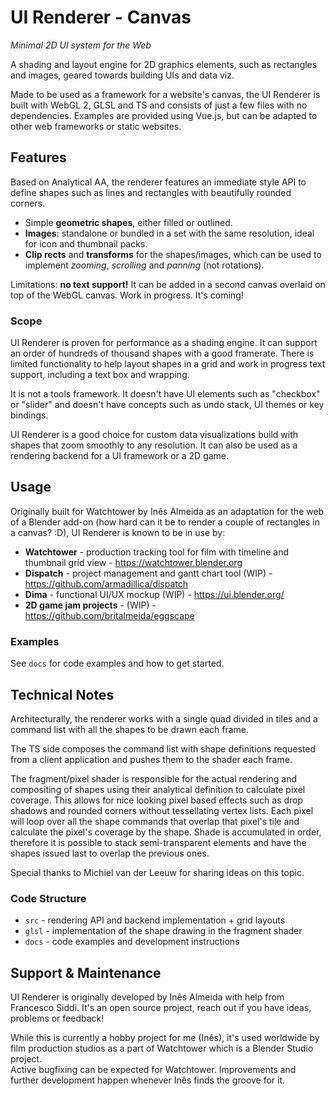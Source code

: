 # UI Renderer - Canvas

*Minimal 2D UI system for the Web*

A shading and layout engine for 2D graphics elements, such as rectangles and images, geared towards building UIs and data viz.

Made to be used as a framework for a website's canvas, the UI Renderer is built with WebGL 2, GLSL and TS and consists of just a few files with no dependencies.
Examples are provided using Vue.js, but can be adapted to other web frameworks or static websites.


## Features

Based on Analytical AA, the renderer features an immediate style API to define shapes such as lines and rectangles with beautifully rounded corners.
- Simple **geometric shapes**, either filled or outlined.
- **Images**: standalone or bundled in a set with the same resolution, ideal for icon and thumbnail packs.
- **Clip rects** and **transforms** for the shapes/images, which can be used to implement *zooming*, *scrolling* and *panning* (not rotations).

Limitations: **no text support!** It can be added in a second canvas overlaid on top of the WebGL canvas. Work in progress. It's coming!

### Scope
UI Renderer is proven for performance as a shading engine. It can support an order of hundreds of thousand shapes with a good framerate.
There is limited functionality to help layout shapes in a grid and work in progress text support, including a text box and wrapping.

It is not a tools framework. It doesn't have UI elements such as "checkbox" or "slider" and doesn't have concepts such as undo stack, UI themes or key bindings.

UI Renderer is a good choice for custom data visualizations build with shapes that zoom smoothly to any resolution. It can also be used as a rendering backend for a UI framework or a 2D game.


## Usage

Originally built for Watchtower by Inês Almeida as an adaptation for the web of a Blender add-on (how hard can it be to render a couple of rectangles in a canvas? :D), UI Renderer is known to be in use by:
- **Watchtower** - production tracking tool for film with timeline and thumbnail grid view - https://watchtower.blender.org
- **Dispatch** - project management and gantt chart tool (WIP) - https://github.com/armadillica/dispatch
- **Dima** - functional UI/UX mockup (WIP) - https://ui.blender.org/
- **2D game jam projects** - (WIP) - https://github.com/britalmeida/eggscape

### Examples
See `docs` for code examples and how to get started.


## Technical Notes
Architecturally, the renderer works with a single quad divided in tiles and a command list with all the shapes to be drawn each frame.

The TS side composes the command list with shape definitions requested from a client application and pushes them to the shader each frame.

The fragment/pixel shader is responsible for the actual rendering and compositing of shapes using their analytical definition to calculate pixel coverage.
This allows for nice looking pixel based effects such as drop shadows and rounded corners without tessellating vertex lists.
Each pixel will loop over all the shape commands that overlap that pixel's tile and calculate the pixel's coverage by the shape.
Shade is accumulated in order, therefore it is possible to stack semi-transparent elements and have the shapes issued last to overlap the previous ones.

Special thanks to Michiel van der Leeuw for sharing ideas on this topic.


### Code Structure
- `src` - rendering API and backend implementation + grid layouts
- `glsl` - implementation of the shape drawing in the fragment shader
- `docs` - code examples and development instructions


## Support & Maintenance
UI Renderer is originally developed by Inês Almeida with help from Francesco Siddi.
It's an open source project, reach out if you have ideas, problems or feedback!

While this is currently a hobby project for me (Inês), it's used worldwide by film production studios as a part of Watchtower which is a Blender Studio project.  
Active bugfixing can be expected for Watchtower. Improvements and further development happen whenever Inês finds the groove for it.
